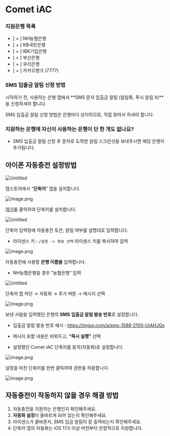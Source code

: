 # Comet iAC

### 지원은행 목록

- [ + ] NH농협은행
- [ + ] KB국민은행
- [ + ] IBK기업은행
- [ + ] 부산은행
- [ + ] 우리은행
- [ + ] 카카오뱅크 (7777)

### SMS 입출금 알림 신청 방법

시작하기 전, 사용하는 은행 앱에서 **SMS 문자 입출금 알림 (알림톡, 푸시 알림 X)**을 신청하셔야 합니다.

SMS 입출금 알림 신청 방법은 은행마다 상이하므로, 직접 찾아서 하셔야 합니다.

### 지원하는 은행에 자신이 사용하는 은행이 단 한 개도 없나요?

- SMS 입출금 알림 신청 후 문자로 도착한 알림 스크린샷을 보내주시면 해당 은행이 추가됩니다.

## 아이폰 자동충전 설정방법

![Untitled](images/1.png)

앱스토어에서 “**단축어**” 앱을 설치합니다.

![image.png](images/2.png)

[여기](https://www.icloud.com/shortcuts/f6b1f59ee3a24a0fb472e8d761c391b2)를 클릭하여 단축어를 설치합니다.

![Untitled](images/3.png)

단축어 입력창에 자동충전 토큰, 알림 여부를 설명대로 입력합니다.

- 라이센스 키 : `/설정 -> 정보 선택` 라이센스 키를 복사하여 입력

![image.png](images/4.png)

자동충전에 사용할 **은행 이름을** 입력합니다.

- NH농협은행일 경우 “농협은행” 입력

![Untitled](images/5.png)

단축어 앱 하단 → 자동화  → 추가 버튼 → 메시지 선택

![image.png](images/6.png)

보낸 사람을 입력했던 은행의 **SMS** **입출금 알림 발송 번호**로 설정합니다.
- 입출금 알림 발송 번호 예시 : https://imgur.com/a/sms-1588-2100-UiAHJQs

- 메시지 포함 내용은 비워두고, **“즉시 실행”** 선택
- 설정했던 Comet iAC 단축어를 동작(자동화)로 설정합니다.

![image.png](images/7.png)

설정을 마친 단축어를 한번 클릭하여 권한을 허용합니다.

![image.png](images/8.png)

## 자동충전이 작동하지 않을 경우 해결 방법

1. 자동충전을 지원하는 은행인지 확인해주세요.
2. **자동화 설정**이 올바르게 되어 있는지 확인해주세요.
3. 라이센스가 올바른지, SMS 입금 알림이 잘 출력되는지 확인해주세요.
4. 단축어 앱의 자동화는 iOS 17.0 이상 버전부터 안정적으로 지원합니다.
